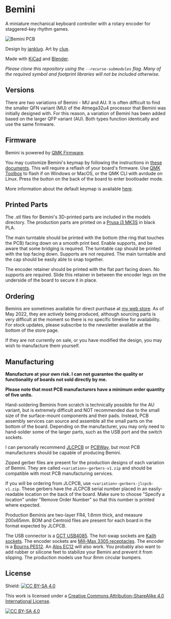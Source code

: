 # Bemini
A miniature mechanical keyboard controller with a rotary encoder for staggered-key rhythm games.

![Bemini PCB](https://i.imgur.com/Y5NZjzr.jpg)

Design by [ianklug](https://ianklug.com). Art by [clue](https://clue.graphics).

Made with [KiCad](https://www.kicad.org/) and [Blender](https://www.blender.org/).

*Please clone this repository using the `--recurse-submodules` flag. Many of the required symbol and footprint libraries will not be included otherwise.*

## Versions

There are two variations of Bemini - MU and AU. It is often difficult to find the smaller QFN variant (MU) of the Atmega32u4 processor that Bemini was initially designed with. For this reason, a variation of Bemini has been added based on the larger QFP variant (AU). Both types function identically and use the same firmware.

## Firmware

Bemini is powered by [QMK Firmware](https://qmk.fm).

You may customize Bemini's keymap by following the instructions in [these documents](https://docs.qmk.fm). This will require a reflash of your board's firmware. Use [QMK Toolbox](https://github.com/qmk/qmk_toolbox) to flash if on Windows or MacOS, or the QMK CLI with avrdude on Linux. Press the button on the back of the board to enter bootloader mode.

More information about the default keymap is available [here](https://kayboards.com/pages/bemini-keymap).

## Printed Parts

The .stl files for Bemini's 3D-printed parts are included in the models directory. The production parts are printed on a [Prusa i3 MK3S](https://www.prusa3d.com/category/original-prusa-i3-mk3s/) in black PLA.

The main turntable should be printed with the bottom (the ring that touches the PCB) facing down on a smooth print bed. Enable supports, and be aware that some bridging is required. The turntable cap should be printed with the top facing down. Supports are not required. The main turntable and the cap should be easily able to snap together.

The encoder retainer should be printed with the flat part facing down. No supports are required. Slide this retainer in between the encoder legs on the underside of the board to secure it in place.

## Ordering

Beminis are sometimes available for direct purchase at [my web store](https://kayboards.com/products/bemini). As of May 2022, they are actively being produced, although sourcing parts is very difficult at the moment so there is no specific timeline for availability. For stock updates, please subscribe to the newsletter available at the bottom of the store page.

If they are not currently on sale, or you have modified the design, you may wish to manufacture them yourself.

## Manufacturing

**Manufacture at your own risk. I can not guarantee the quality or functionality of boards not sold directly by me.**

**Please note that most PCB manufacturers have a minimum order quantity of five units.**

Hand-soldering Beminis from scratch is technically possible for the AU variant, but is extremely difficult and NOT recommended due to the small size of the surface-mount components and their pads. Instead, PCB assembly services can source and assemble all the small parts on the bottom of the board. Depending on the manufacturer, you may only need to hand-solder some of the larger parts, such as the USB port and the switch sockets.

I can personally recommend [JLCPCB](https://jlcpcb.com) or [PCBWay](https://pcbway.com/), but most PCB manufacturers should be capable of producing Bemini.

Zipped gerber files are present for the production designs of each variation of Bemini. They are called `<variation>-gerbers-v1.zip` and should be compatible with most PCB manufacturing services.

If you will be ordering from JLCPCB, use `<variation>-gerbers-jlcpcb-v1.zip`. These gerbers have the JLCPCB serial number placed in an easily-readable location on the back of the board. Make sure to choose "Specify a location" under "Remove Order Number" so that this number is printed where expected.

Production Beminis are two-layer FR4, 1.6mm thick, and measure 200x65mm. BOM and Centroid files are present for each board in the format expected by JLCPCB.

The USB connector is a [GCT USB4085](https://gct.co/connector/usb4085). The hot-swap sockets are [Kailh sockets](https://www.kailhswitch.com/mechanical-keyboard-switches/box-switches/mechanical-keyboard-switches-kailh-pcb-socket.html). The encoder sockets are [Mill-Max 3305 receptacles](https://www.mill-max.com/products/receptacle/3305). The encoder is a [Bourns PES12](https://www.bourns.com/pdfs/pes12.pdf). An [Alps EC12](https://tech.alpsalpine.com/prod/e/html/encoder/incremental/ec12e/ec12e_list.html) will also work. You probably also want to add rubber or silicone feet to stabilize your Bemini and prevent it from slipping. The production models use four 8mm circular bumpers.

## License

Shield: [![CC BY-SA 4.0][cc-by-sa-shield]][cc-by-sa]

This work is licensed under a
[Creative Commons Attribution-ShareAlike 4.0 International License][cc-by-sa].

[![CC BY-SA 4.0][cc-by-sa-image]][cc-by-sa]

[cc-by-sa]: http://creativecommons.org/licenses/by-sa/4.0/
[cc-by-sa-image]: https://licensebuttons.net/l/by-sa/4.0/88x31.png
[cc-by-sa-shield]: https://img.shields.io/badge/License-CC%20BY--SA%204.0-lightgrey.svg
